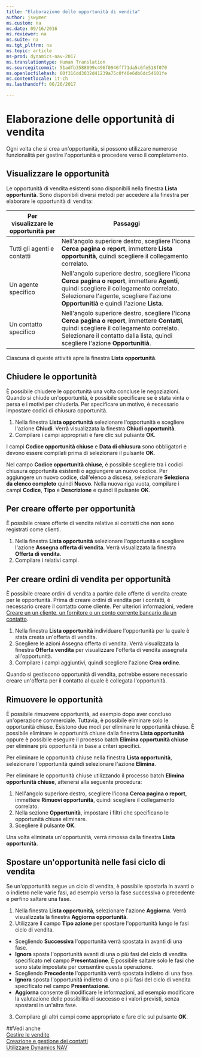 ```yaml
---
title: "Elaborazione delle opportunità di vendita"
author: jswymer
ms.custom: na
ms.date: 09/16/2016
ms.reviewer: na
ms.suite: na
ms.tgt_pltfrm: na
ms.topic: article
ms-prod: dynamics-nav-2017
ms.translationtype: Human Translation
ms.sourcegitcommit: 51adfb3588099c496f0946ff71da5c6fe518f070
ms.openlocfilehash: 00f316dd3032d41239a75c0f40e6db6dc54601fe
ms.contentlocale: it-ch
ms.lasthandoff: 06/26/2017

---
```

# <a name="processing-sales-opportunities"></a>Elaborazione delle opportunità di vendita
Ogni volta che si crea un'opportunità, si possono utilizzare numerose funzionalità per gestire l'opportunità e procedere verso il completamento.

## <a name="view-opportunities"></a>Visualizzare le opportunità
Le opportunità di vendita esistenti sono disponibili nella finestra **Lista opportunità**. Sono disponibili diversi metodi per accedere alla finestra per elaborare le opportunità di vendita:

|Per visualizzare le opportunità per |Passaggi |
|--------------------------|-----|
|Tutti gli agenti e contatti|Nell'angolo superiore destro, scegliere l'icona **Cerca pagina o report**, immettere **Lista opportunità**, quindi scegliere il collegamento correlato.|
|Un agente specifico|Nell'angolo superiore destro, scegliere l'icona **Cerca pagina o report**, immettere **Agenti**, quindi scegliere il collegamento correlato. Selezionare l'agente, scegliere l'azione **Opportunitià** e quindi l'azione **Lista**.|
|Un contatto specifico|Nell'angolo superiore destro, scegliere l'icona **Cerca pagina o report**, immettere **Contatti**, quindi scegliere il collegamento correlato. Selezionare il contatto dalla lista, quindi scegliere l'azione **Opportunitià**.|

Ciascuna di queste attività apre la finestra **Lista opportunità**.

## <a name="close-opportunities"></a>Chiudere le opportunità
È possibile chiudere le opportunità una volta concluse le negoziazioni. Quando si chiude un'opportunità, è possibile specificare se è stata vinta o persa e i motivi per chiuderla. Per specificare un motivo, è necessario impostare codici di chiusura opportunità.

1. Nella finestra **Lista opportunità** selezionare l'opportunità e scegliere l'azione **Chiudi**. Verrà visualizzata la finestra **Chiudi opportunità**.
2. Compilare i campi appropriati e fare clic sul pulsante **OK**.

  I campi **Codice opportunità chiuse** e **Data di chiusura** sono obbligatori e devono essere compilati prima di selezionare il pulsante **OK**.

  Nel campo **Codice opportunità chiuse**, è possibile scegliere tra i codici chiusura opportunità esistenti o aggiungere un nuovo codice. Per aggiungere un nuovo codice, dall'elenco a discesa, selezionare **Seleziona da elenco completo** quindi **Nuovo**. Nella nuova riga vuota, compilare i campi **Codice**, **Tipo** e **Descrizione** e quindi il pulsante **OK**.

## <a name="create-quotes-for-opportunities"></a>Per creare offerte per opportunità
È possibile creare offerte di vendita relative ai contatti che non sono registrati come clienti.

1. Nella finestra **Lista opportunità** selezionare l'opportunità e scegliere l'azione **Assegna offerta di vendita**. Verrà visualizzata la finestra **Offerta di vendita**.
2. Compilare i relativi campi.

## <a name="create-sales-orders-for-opportunities"></a>Per creare ordini di vendita per opportunità
È possibile creare ordini di vendita a partire dalle offerte di vendita create per le opportunità. Prima di creare ordini di vendita per i contatti, è necessario creare il contatto come cliente. Per ulteriori informazioni, vedere [Creare un un cliente, un fornitore o un conto corrente bancario da un contatto](marketing-how-create-contacts-new-customers-vendors-bank-accounts.md).

1. Nella finestra **Lista opportunità** individuare l'opportunità per la quale è stata creata un'offerta di vendita.
2. Scegliere le azioni Assegna offerta di vendita. Verrà visualizzata la finestra **Offerta vendita** per visualizzare l'offerta di vendita assegnata all'opportunità.
3. Compilare i campi aggiuntivi, quindi scegliere l'azione **Crea ordine**.

Quando si gestiscono opportunità di vendita, potrebbe essere necessario creare un'offerta per il contatto al quale è collegata l'opportunità.

## <a name="delete-opportunities"></a>Rimuovere le opportunità
È possibile rimuovere opportunità, ad esempio dopo aver concluso un'operazione commerciale. Tuttavia, è possibile eliminare solo le opportunità chiuse. Esistono due modi per eliminare le opportunità chiuse. È possibile eliminare le opportunità chiuse dalla finestra **Lista opportunità** oppure è possibile eseguire il processo batch **Elimina opportunità chiuse** per eliminare più opportunità in base a criteri specifici.

Per eliminare le opportunità chiuse nella finestra **Lista opportunità**, selezionare l'opportunità quindi selezionare l'azione **Elimina**.

Per eliminare le opportunità chiuse utilizzando il processo batch **Elimina opportunità chiuse**, attenersi alla seguente procedura:

1. Nell'angolo superiore destro, scegliere l'icona **Cerca pagina o report**, immettere **Rimuovi opportunità**, quindi scegliere il collegamento correlato.
2. Nella sezione **Opportunità**, impostare i filtri che specificano le opportunità chiuse eliminare.
3. Scegliere il pulsante **OK**.

Una volta eliminata un'opportunità, verrà rimossa dalla finestra **Lista opportunità**.

## <a name="move-an-opportunity-through-sales-cycle-stages"></a>Spostare un'opportunità nelle fasi ciclo di vendita
Se un'opportunità segue un ciclo di vendita, è possibile spostarla in avanti o o indietro nelle varie fasi, ad esempio verso la fase successiva o precedente e perfino saltare una fase.

1. Nella finestra **Lista opportunità**, selezionare l'azione **Aggiorna**. Verrà visualizzata la finestra **Aggiorna opportunità**.
2. Utilizzare il campo **Tipo azione** per spostare l'opportunità lungo le fasi ciclo di vendita.
  * Scegliendo **Successiva** l'opportunità verrà spostata in avanti di una fase.
  * **Ignora** sposta l'opportunità avanti di una o più fasi del ciclo di vendita specificato nel campo **Presentazione**. È possibile saltare solo le fasi che sono state impostate per consentire questa operazione.
  * Scegliendo **Precedente** l'opportunità verrà spostata indietro di una fase.
  * **Ignora** sposta l'opportunità indietro di una o più fasi del ciclo di vendita specificato nel campo **Presentazione**.
  * **Aggiorna** consente di modificare le informazioni, ad esempio modificare la valutazione delle possibilità di successo e i valori previsti, senza spostarsi in un'altra fase.
3. Compilare gli altri campi come appropriato e fare clic sul pulsante **OK**.

##<a name="see-also"></a>Vedi anche  
[Gestire le vendite](sales-manage-sales.md)  
[Creazione e gestione dei contatti](marketing-contacts.md)  
[Utilizzare Dynamics NAV](ui-work-product.md)

